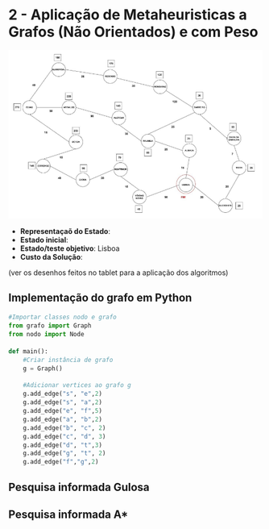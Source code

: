 # 2 - Aplicação de Metaheuristicas a Grafos (Não Orientados) e com Peso

![alt text](https://github.com/GuiSSMartins/Inteligencia_Artificial_Python/blob/main/Grafo_Peso_Ficha2.png?raw=true)

- __Representaçaõ do Estado__:
- __Estado inicial__:
- __Estado/teste objetivo__: Lisboa
- __Custo da Solução__:


(ver os desenhos feitos no tablet para a aplicação dos algoritmos)

## Implementação do grafo em Python

```python
#Importar classes nodo e grafo
from grafo import Graph
from nodo import Node

def main():
    #Criar instância de grafo
    g = Graph()

    #Adicionar vertices ao grafo g
    g.add_edge("s", "e",2)
    g.add_edge("s", "a",2)
    g.add_edge("e", "f",5)
    g.add_edge("a", "b",2)
    g.add_edge("b", "c", 2)
    g.add_edge("c", "d", 3)
    g.add_edge("d", "t",3)
    g.add_edge("g", "t", 2)
    g.add_edge("f","g",2)
```


## Pesquisa informada Gulosa

## Pesquisa informada A*

